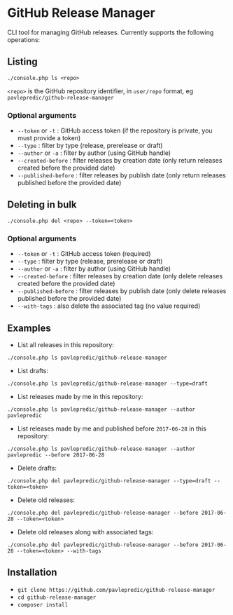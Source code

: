 # GitHub Release Manager

CLI tool for managing GitHub releases. Currently supports the following operations:

## Listing

`./console.php ls <repo>`

`<repo>` is the GitHub repository identifier, in `user/repo` format, eg `pavlepredic/github-release-manager`

### Optional arguments

- `--token` or `-t` : GitHub access token (if the repository is private, you must provide a token)
- `--type` : filter by type (release, prerelease or draft)
- `--author` or `-a` : filter by author (using GitHub handle)
- `--created-before` : filter releases by creation date (only return releases created before the provided date)
- `--published-before` : filter releases by publish date (only return releases published before the provided date)

## Deleting in bulk

`./console.php del <repo> --token=<token>`

### Optional arguments

- `--token` or `-t` : GitHub access token (required)
- `--type` : filter by type (release, prerelease or draft)
- `--author` or `-a` : filter by author (using GitHub handle)
- `--created-before` : filter releases by creation date (only delete releases created before the provided date)
- `--published-before` : filter releases by publish date (only delete releases published before the provided date)
- `--with-tags` : also delete the associated tag (no value required)

## Examples

- List all releases in this repository:

`./console.php ls pavlepredic/github-release-manager`

- List drafts:

`./console.php ls pavlepredic/github-release-manager --type=draft`

- List releases made by me in this repository:

`./console.php ls pavlepredic/github-release-manager --author pavlepredic`

- List releases made by me and published before `2017-06-28` in this repository:

`./console.php ls pavlepredic/github-release-manager --author pavlepredic --before 2017-06-28`

- Delete drafts:

`./console.php del pavlepredic/github-release-manager --type=draft --token=<token>`

- Delete old releases:

`./console.php del pavlepredic/github-release-manager --before 2017-06-28 --token=<token>`

- Delete old releases along with associated tags:

`./console.php del pavlepredic/github-release-manager --before 2017-06-28 --token=<token> --with-tags`

## Installation

- `git clone https://github.com/pavlepredic/github-release-manager`
- `cd github-release-manager`
- `composer install`
